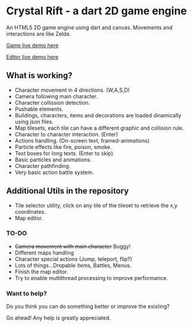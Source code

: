 # Crystal Rift - a dart 2D game engine

An HTML5 2D game engine using dart and canvas. Movements and interactions are like Zelda.

[Game live demo here](http://foxxor.github.io/crystalrift-dart/gameengine.html)

[Editor live demo here](http://foxxor.github.io/crystalrift-dart/editor.html)

## What is working?

* Character movement in 4 directions. (W,A,S,D)
* Camera following main character.
* Character collission detection.
* Pushable elements.
* Buildings, characters, items and decorations are loaded dinamically using json files.
* Map tilesets, each tile can have a different graphic and collision rule.
* Character to character interaction. (Enter)
* Actions handling. (On-screen text, framed-animations)
* Particle effects like fire, poison, smoke.
* Text boxes for long texts. (Enter to skip)
* Basic particles and animations.
* Character pathfinding.
* Very basic action battle system.

## Additional Utils in the repository

* Tile selector utility, click on any tile of the tileset to retrieve the x,y coordinates.
* Map editor.

### TO-DO

* ~~Camera movement with main character~~ Buggy!
* Different maps handling
* Character special actions (Jump, teleport, flip?)
* Lots of things...Dropable items, Battles, Menus.
* Finish the map editor.
* Try to enable multithread processing to improve performance.

### Want to help?

Do you think you can do something better or improve the existing?

Go ahead! Any help is greatly appreciated.
